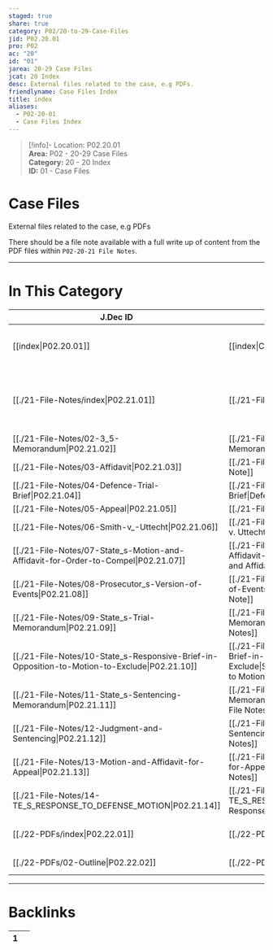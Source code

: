 ```yaml
---  
staged: true  
share: true  
category: P02/20-to-29-Case-Files  
jid: P02.20.01  
pro: P02  
ac: "20"  
id: "01"  
jarea: 20-29 Case Files  
jcat: 20 Index  
desc: External files related to the case, e.g PDFs.  
friendlyname: Case Files Index  
title: index  
aliases:  
  - P02-20-01  
  - Case Files Index  
---  
```

  
>[!info]- Location: P02.20.01  
>**Area:** P02 - 20-29 Case Files  
>**Category:** 20 - 20 Index  
>**ID:** 01 - Case Files  
  
# Case Files  
  
External files related to the case, e.g PDFs  
  
There should be a file note available with a full write up of content from the PDF files within `P02-20-21 File Notes`.  
   
  
  
---  
# In This Category  
  
| J.Dec ID                                                                                                                                          | Friendly Name                                                                                                                                                                                                  | Description                                                |  
| ------------------------------------------------------------------------------------------------------------------------------------------------- | -------------------------------------------------------------------------------------------------------------------------------------------------------------------------------------------------------------- | ---------------------------------------------------------- |  
| [[index\|P02.20.01]]                                                                        | [[index\|Case Files Index]]                                                                                                                              | External files related to the case, e.g PDFs.              |  
| [[./21-File-Notes/index\|P02.21.01]]                                                          | [[./21-File-Notes/index\|File Notes Index]]                                                                                                                | The notes extracted from the PDFs of relevant information. |  
| [[./21-File-Notes/02-3_5-Memorandum\|P02.21.02]]                                              | [[./21-File-Notes/02-3_5-Memorandum\|3.5 Memorandum File Note]]                                                                                            | File Note                                                  |  
| [[./21-File-Notes/03-Affidavit\|P02.21.03]]                                                   | [[./21-File-Notes/03-Affidavit\|Affidavit File Note]]                                                                                                      | File Note                                                  |  
| [[./21-File-Notes/04-Defence-Trial-Brief\|P02.21.04]]                                         | [[./21-File-Notes/04-Defence-Trial-Brief\|Defence Trial Brief File Note]]                                                                                  | File Note                                                  |  
| [[./21-File-Notes/05-Appeal\|P02.21.05]]                                                      | [[./21-File-Notes/05-Appeal\|Appeal File Note]]                                                                                                            | File Note                                                  |  
| [[./21-File-Notes/06-Smith-v_-Uttecht\|P02.21.06]]                                            | [[./21-File-Notes/06-Smith-v_-Uttecht\|Smith v. Uttecht File Notes]]                                                                                       | File Note                                                  |  
| [[./21-File-Notes/07-State_s-Motion-and-Affidavit-for-Order-to-Compel\|P02.21.07]]            | [[./21-File-Notes/07-State_s-Motion-and-Affidavit-for-Order-to-Compel\|State's Motion and Affidavit for Order to Compel File Notes]]                       | File Note                                                  |  
| [[./21-File-Notes/08-Prosecutor_s-Version-of-Events\|P02.21.08]]                              | [[./21-File-Notes/08-Prosecutor_s-Version-of-Events\|Prosecutor's Version of Events File Note]]                                                            | File Notes                                                 |  
| [[./21-File-Notes/09-State_s-Trial-Memorandum\|P02.21.09]]                                    | [[./21-File-Notes/09-State_s-Trial-Memorandum\|State's Trial Memorandum File Notes]]                                                                       | File Note                                                  |  
| [[./21-File-Notes/10-State_s-Responsive-Brief-in-Opposition-to-Motion-to-Exclude\|P02.21.10]] | [[./21-File-Notes/10-State_s-Responsive-Brief-in-Opposition-to-Motion-to-Exclude\|State's Responsive Brief in Opposition to Motion to Exclude File Notes]] | File Note                                                  |  
| [[./21-File-Notes/11-State_s-Sentencing-Memorandum\|P02.21.11]]                               | [[./21-File-Notes/11-State_s-Sentencing-Memorandum\|State's Sentencing Memorandum File Notes]]                                                             | File Note                                                  |  
| [[./21-File-Notes/12-Judgment-and-Sentencing\|P02.21.12]]                                     | [[./21-File-Notes/12-Judgment-and-Sentencing\|Judgment and Sentencing File Notes]]                                                                         | File Note                                                  |  
| [[./21-File-Notes/13-Motion-and-Affidavit-for-Appeal\|P02.21.13]]                             | [[./21-File-Notes/13-Motion-and-Affidavit-for-Appeal\|Motion and Affidavit for Appeal File Notes]]                                                         | File Note                                                  |  
| [[./21-File-Notes/14-TE_S_RESPONSE_TO_DEFENSE_MOTION\|P02.21.14]]                             | [[./21-File-Notes/14-TE_S_RESPONSE_TO_DEFENSE_MOTION\|State's Response to Defense Motion]]                                                                 | File Note                                                  |  
| [[./22-PDFs/index\|P02.22.01]]                                                                | [[./22-PDFs/index\|PDFs Index]]                                                                                                                            | The folder containing the PDFs.                            |  
| [[./22-PDFs/02-Outline\|P02.22.02]]                                                           | [[./22-PDFs/02-Outline\|Outline of PDFs]]                                                                                                                  | Outline of the PDFs                                        |  
  
  
---  
# Backlinks  
<div><table class="dataview table-view-table"><thead class="table-view-thead"><tr class="table-view-tr-header"><th class="table-view-th"><span></span><span class="dataview small-text">1</span></th><th class="table-view-th"><span></span></th></tr></thead><tbody class="table-view-tbody"></tbody></table></div>